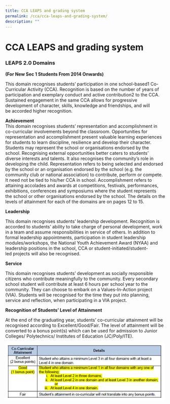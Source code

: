 ```yaml
---
title: CCA LEAPS and grading system
permalink: /cca/cca-leaps-and-grading-system/
description: ""
---
```

CCA LEAPS and grading system
============================

### LEAPS 2.0 Domains


  


<b>(For New Sec 1 Students From 2014 Onwards)</b>



This domain recognises students’ participation in one school-based1 Co-Curricular Activity (CCA). Recognition is based on the number of years of participation and exemplary conduct and active contribution2 to the CCA. Sustained engagement in the same CCA allows for progressive development of character, skills, knowledge and friendships, and will be accorded higher recognition.

  

<b>Achievement</b> <br>
This domain recognises students’ representation and accomplishment in co-curricular involvements beyond the classroom. Opportunities for representation and accomplishment present valuable learning experiences for students to learn discipline, resilience and develop their character. Students may represent the school or organisations endorsed by the school. Recognising external opportunities better caters to students’ diverse interests and talents. It also recognises the community’s role in developing the child. Representation refers to being selected and endorsed by the school or an organisation endorsed by the school (e.g. the community club or national association) to contribute, perform or compete. It need not be tied to his/her CCA in school. Accomplishment refers to attaining accolades and awards at competitions, festivals, performances, exhibitions, conferences and symposiums where the student represents the school or other organisations endorsed by the school. The details on the levels of attainment for each of the domains are on pages 12 to 15.
  

**Leadership**

This domain recognises students’ leadership development. Recognition is accorded to students’ ability to take charge of personal development, work in a team and assume responsibilities in service of others. In addition to formal leadership appointments, participation in student leadership modules/workshops, the National Youth Achievement Award (NYAA) and leadership positions in the school, CCA or student-initiated/student-led projects will also be recognised.

  

**Service**

This domain recognises students’ development as socially responsible citizens who contribute meaningfully to the community. Every secondary school student will contribute at least 6 hours per school year to the community. They can choose to embark on a Values-In-Action project (VIA). Students will be recognised for the time they put into planning, service and reflection, when participating in a VIA project.

  

**Recognition of Students’ Level of Attainment**

At the end of the graduating year, students’ co-curricular attainment will be recognised according to Excellent/Good/Fair. The level of attainment will be converted to a bonus point(s) which can be used for admission to Junior Colleges/ Polytechnics/ Institutes of Education (JC/Poly/ITE).

![LEAPS](/images/LEAPS%202.jpg)